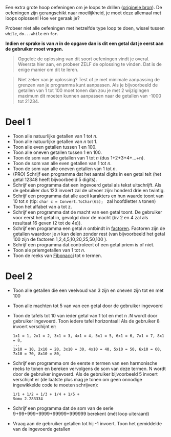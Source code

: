 Een extra grote hoop oefeningen om je loops te drillen ([originele bron](https://codeforwin.org/2015/06/for-do-while-loop-programming-exercises.html)). De oefeningen zijn gerangschikt naar moeilijkheid, je moet deze allemaal met loops oplossen! Hoe ver geraak je?

Probeer niet alle oefeningen met hetzelfde type loop te doen, wissel tussen ``while``, ``do...while`` en ``for``.

**Indien er sprake is van *n* in de opgave dan is dit een getal dat je eerst aan de gebruiker moet vragen.**

> Opgelet: de oplossing van dit soort oefeningen vindt je overal. Weersta hier aan, en probeer ZELF de oplossing te vinden. Dat is de enige manier om dit te leren.

> Niet zeker van je oplossing? Test of je met minimale aanpassing de grenzen van je programma kunt aanpassen. Als je bijvoorbeeld de getallen van 1 tot 100 moet tonen dan zou je met 2 wijzigingen maximum dit moeten kunnen aanpassen naar de getallen van -1000 tot 21234.

# Deel 1

* Toon alle natuurlijke getallen van 1 tot *n*.
* Toon alle natuurlijke getallen van *n* tot 1.
* Toon alle even getallen tussen 1 en 100.
* Toon alle oneven getallen tussen 1 en 100.
* Toon de som van alle getallen van 1 tot *n* (dus 1+2+3+4+...+n).
* Toon de som van alle even getallen van 1 tot *n*.
* Toon de som van alle oneven getallen van 1 tot *n*.
* (PRO) Schrijf een programma dat het aantal digits in een getal telt (het getal 12348 heeft bijvoorbeeld 5 digits).
* Schrijf een programma dat een ingevoerd getal als tekst uitschrijft. Als de gebruiker dus 123 invoert zal de uitvoer zijn: honderd drie en twintig.
* Schrijf een programma dat alle ascii karakters en hun waarde toont van 10 tot *n* (tip: ``char c = Convert.ToChar(65); `` zal hoofdletter ``A`` tonen) 
* Toon het alfabet van a tot z.
* Schrijf een programma dat de macht van een getal toont. De gebruiker voor eerst het getal in, gevolgd door de macht (bv 2 en 4 zal als resultaat 16 geven (2 tot de 4e)).
* Schrijf een programma een getal *n* ontbindt in [factoren](https://nl.wikipedia.org/wiki/Factorisatie). Factoren zijn de getallen waardoor je *n* kan delen zonder rest (van  bijvoorbeeld het getal 100 zijn de factoren 1,2,4,5,10,20,25,50,100  ).
* Schrijf een programma dat controleert of een getal priem is of niet.
* Toon ale priemgetallen van 1 tot *n*.
* Toon de reeks van [Fibonacci](https://en.wikipedia.org/wiki/Fibonacci_number) tot *n* termen.


# Deel 2

* Toon alle getallen die een veelvoud van 3 zijn en oneven zijn tot en met 100
* Toon alle machten tot 5 van van een getal door de gebruiker ingevoerd
* Toon de tafels tot 10 van ieder getal van 1 tot en met n .N wordt door gebruiker ingevoerd. Toon iedere tafel horizontaal!
  Als de gebruiker 8 invoert verschijnt er:
  ```text
  1x1 = 1, 2x1 = 2, 3x1 = 3, 4x1 = 4, 5x1 = 5, 6x1 = 6, 7x1 = 7, 8x1 = 8, 
  ... 
  1x10 = 10, 2x10 = 20, 3x10 = 30, 4x10 = 40, 5x10 = 50, 6x10 = 60, 7x10 = 70, 8x10 = 80, 
  ```

* Schrijf een programma om de eerste n termen van een harmonische reeks te tonen en bereken vervolgens de som van deze termen. N wordt door de gebruiker ingevoerd.
  Als de gebruiker bijvoorbeeld 5 invoert  verschijnt er (de laatste plus mag je tonen om geen onnodige ingewikkelde code te moeten schrijven):
  ```text
  1/1 + 1/2 + 1/3 + 1/4 + 1/5 + 
  Som= 2.283334 
  ```
* Schrijf een programma dat de som van de serie 9+99+999+9999+99999+999999 berekent (mét loop uiteraard)
* Vraag aan de gebruiker getallen tot hij -1 invoert. Toon het gemiddelde van de ingevoerde getallen
